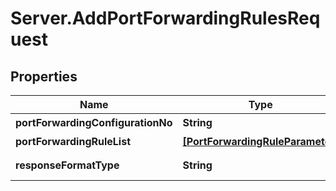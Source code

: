 # Server.AddPortForwardingRulesRequest

## Properties
Name | Type | Description | Notes
------------ | ------------- | ------------- | -------------
**portForwardingConfigurationNo** | **String** | 포트포워딩설정번호 | 
**portForwardingRuleList** | [**[PortForwardingRuleParameter]**](PortForwardingRuleParameter.md) | 포트포워딩RULE리스트 | 
**responseFormatType** | **String** | responaddseFormatType {json, xml} | [optional] 


